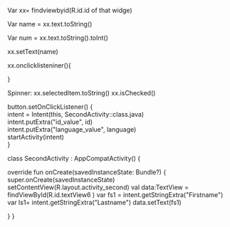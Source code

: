  Var xx=  findviewbyid<type>(R.id.id of that widge)

Var name = xx.text.toString()

Var num = xx.text.toString().toInt()

xx.setText(name)

xx.onclicklisteniner(){

}

Spinner:
xx.selectedItem.toString()
xx.isChecked()




button.setOnClickListener() {  
            intent = Intent(this, SecondActivity::class.java)  
            intent.putExtra("id_value", id)  
            intent.putExtra("language_value", language)  
            startActivity(intent)  
  }  


class SecondActivity : AppCompatActivity() {


   override fun onCreate(savedInstanceState: Bundle?) {
       super.onCreate(savedInstanceState)
       setContentView(R.layout.activity_second)
       val data:TextView = findViewById(R.id.textView6 )
       var fs1 = intent.getStringExtra("Firstname")
       var ls1= intent.getStringExtra("Lastname")
      data.setText(fs1)


   }
}









